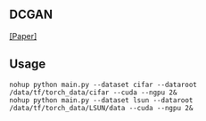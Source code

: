 ## DCGAN

[[Paper]](https://arxiv.org/abs/1511.06434)  

## Usage

	nohup python main.py --dataset cifar --dataroot /data/tf/torch_data/cifar --cuda --ngpu 2&
	nohup python main.py --dataset lsun --dataroot /data/tf/torch_data/LSUN/data --cuda --ngpu 2&




